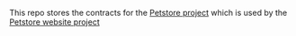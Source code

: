 This repo stores the contracts for the [Petstore project](https://github.com/qontract/petstore) which is used by the [Petstore website project](https://github.com/qontract/petstore-website) 
